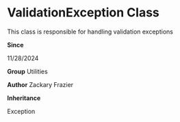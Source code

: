 # ValidationException Class

This class is responsible for handling validation exceptions

**Since** 

11/28/2024

**Group** Utilities

**Author** Zackary Frazier

**Inheritance**

Exception